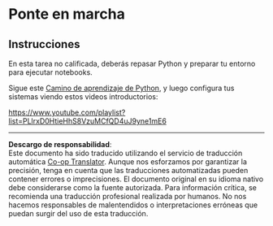 <!--
CO_OP_TRANSLATOR_METADATA:
{
  "original_hash": "4c4698044bb8af52cfb6388a4ee0e53b",
  "translation_date": "2025-09-03T23:38:40+00:00",
  "source_file": "1-Introduction/1-intro-to-ML/assignment.md",
  "language_code": "es"
}
-->
# Ponte en marcha

## Instrucciones

En esta tarea no calificada, deberás repasar Python y preparar tu entorno para ejecutar notebooks.

Sigue este [Camino de aprendizaje de Python](https://docs.microsoft.com/learn/paths/python-language/?WT.mc_id=academic-77952-leestott), y luego configura tus sistemas viendo estos videos introductorios:

https://www.youtube.com/playlist?list=PLlrxD0HtieHhS8VzuMCfQD4uJ9yne1mE6

---

**Descargo de responsabilidad**:  
Este documento ha sido traducido utilizando el servicio de traducción automática [Co-op Translator](https://github.com/Azure/co-op-translator). Aunque nos esforzamos por garantizar la precisión, tenga en cuenta que las traducciones automatizadas pueden contener errores o imprecisiones. El documento original en su idioma nativo debe considerarse como la fuente autorizada. Para información crítica, se recomienda una traducción profesional realizada por humanos. No nos hacemos responsables de malentendidos o interpretaciones erróneas que puedan surgir del uso de esta traducción.